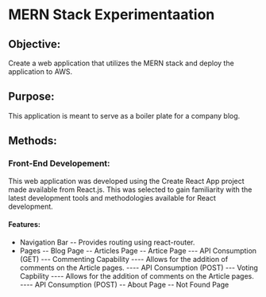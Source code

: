 # MERN Stack Experimentaation

## Objective: 
Create a web application that utilizes the MERN stack and deploy the application to AWS. 

## Purpose:
This application is meant to serve as a boiler plate for a company blog.

## Methods:

### Front-End Developement: 
This web application was developed using the Create React App project made available from React.js.
This was selected to gain familiarity with the latest development tools and methodologies available 
for React development.

#### Features:
- Navigation Bar
-- Provides routing using react-router.
- Pages 
-- Blog Page
-- Articles Page
-- Artice Page
--- API Consumption (GET)
--- Commenting Capability
---- Allows for the addition of comments on the Article pages.
---- API Consumption (POST)
--- Voting Capbility
---- Allows for the addition of comments on the Article pages.
---- API Consumption (POST)
-- About Page
-- Not Found Page
